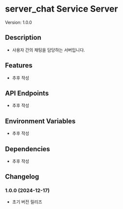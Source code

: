 # server_chat Service Server
Version: 1.0.0

## Description
- 사용자 간의 채팅을 담당하는 서버입니다.

## Features
- 추후 작성

## API Endpoints
- 추후 작성

## Environment Variables
- 추후 작성

## Dependencies
- 추후 작성

## Changelog
### 1.0.0 (2024-12-17)
- 초기 버전 릴리즈